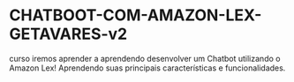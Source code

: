 # CHATBOOT-COM-AMAZON-LEX-GETAVARES-v2
 curso iremos aprender a aprendendo desenvolver um Chatbot utilizando o Amazon Lex! Aprendendo suas principais características e funcionalidades.
